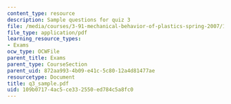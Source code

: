 ```yaml
---
content_type: resource
description: Sample questions for quiz 3
file: /media/courses/3-91-mechanical-behavior-of-plastics-spring-2007/109b07174ac5ce332550ed784c5a8fc0_q3_sample.pdf
file_type: application/pdf
learning_resource_types:
- Exams
ocw_type: OCWFile
parent_title: Exams
parent_type: CourseSection
parent_uid: 872aa993-4b09-e41c-5c80-12a4d81477ae
resourcetype: Document
title: q3_sample.pdf
uid: 109b0717-4ac5-ce33-2550-ed784c5a8fc0
---
```

